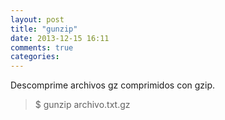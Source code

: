 ```yaml
---
layout: post
title: "gunzip"
date: 2013-12-15 16:11
comments: true
categories: 
---
```

Descomprime archivos gz comprimidos con gzip.

>$ gunzip archivo.txt.gz

